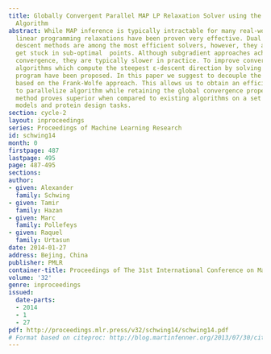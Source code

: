 ```yaml
---
title: Globally Convergent Parallel MAP LP Relaxation Solver using the Frank-Wolfe
  Algorithm
abstract: While MAP inference is typically intractable for many real-world applications,
  linear programming relaxations have been proven very effective. Dual block-coordinate
  descent methods are among the most efficient solvers, however, they are prone to
  get stuck in sub-optimal  points. Although subgradient approaches achieve global
  convergence, they are typically slower in practice. To improve convergence speed,
  algorithms which compute the steepest ε-descent direction by solving a quadratic
  program have been proposed. In this paper we suggest to decouple the quadratic program
  based on the Frank-Wolfe approach. This allows us to obtain an efficient and easy
  to parallelize algorithm while retaining the global convergence properties. Our
  method proves superior when compared to existing algorithms on a set of spin-glass
  models and protein design tasks.
section: cycle-2
layout: inproceedings
series: Proceedings of Machine Learning Research
id: schwing14
month: 0
firstpage: 487
lastpage: 495
page: 487-495
sections: 
author:
- given: Alexander
  family: Schwing
- given: Tamir
  family: Hazan
- given: Marc
  family: Pollefeys
- given: Raquel
  family: Urtasun
date: 2014-01-27
address: Bejing, China
publisher: PMLR
container-title: Proceedings of The 31st International Conference on Machine Learning
volume: '32'
genre: inproceedings
issued:
  date-parts:
  - 2014
  - 1
  - 27
pdf: http://proceedings.mlr.press/v32/schwing14/schwing14.pdf
# Format based on citeproc: http://blog.martinfenner.org/2013/07/30/citeproc-yaml-for-bibliographies/
---
```

